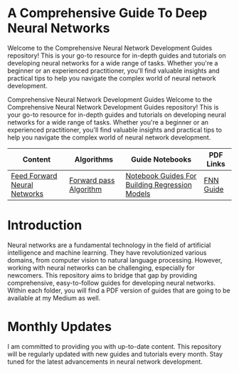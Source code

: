 # A Comprehensive Guide To Deep Neural Networks

Welcome to the Comprehensive Neural Network Development Guides repository! This is your go-to resource for in-depth guides and tutorials on developing neural networks for a wide range of tasks. Whether you're a beginner or an experienced practitioner, you'll find valuable insights and practical tips to help you navigate the complex world of neural network development.

Comprehensive Neural Network Development Guides
Welcome to the Comprehensive Neural Network Development Guides repository! This is your go-to resource for in-depth guides and tutorials on developing neural networks for a wide range of tasks. Whether you're a beginner or an experienced practitioner, you'll find valuable insights and practical tips to help you navigate the complex world of neural network development.

|Content| Algorithms| Guide Notebooks | PDF Links| 
|-------|-----------|-----------------|----------|
|[Feed Forward Neural Networks](https://github.com/dfavenfre/Deep_Neural_Networks/tree/main/Feed%20Forward%20Neural%20Networks)| [Forward pass Algorithm](https://github.com/dfavenfre/Deep_Neural_Networks/blob/main/Feed%20Forward%20Neural%20Networks/Algorithm/forward_pass.py)| [Notebook Guides For Building Regression Models](https://github.com/dfavenfre/Deep_Neural_Networks/tree/main/Feed%20Forward%20Neural%20Networks/Notebooks)| [FNN Guide](https://github.com/dfavenfre/Deep_Neural_Networks/tree/main/Feed%20Forward%20Neural%20Networks/PDF%20Guide)|


# Introduction
Neural networks are a fundamental technology in the field of artificial intelligence and machine learning. They have revolutionized various domains, from computer vision to natural language processing. However, working with neural networks can be challenging, especially for newcomers. This repository aims to bridge that gap by providing comprehensive, easy-to-follow guides for developing neural networks. Within each folder, you will find a PDF version of guides that are going to be available at my Medium as well.  

# Monthly Updates
I am committed to providing you with up-to-date content. This repository will be regularly updated with new guides and tutorials every month. Stay tuned for the latest advancements in neural network development.
